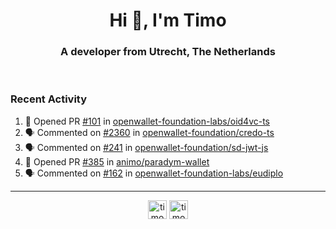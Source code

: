 <h1 align="center">Hi 👋, I'm Timo</h1>
<h3 align="center">A developer from Utrecht, The Netherlands</h3>
<br/>
<!-- https://github.com/rahuldkjain/github-profile-readme-generator --!>

<!--  <p align="left"><img src="https://github-readme-stats.vercel.app/api?username=timoglastra&show_icons=true&count_private=true&" alt="timoglastra" /></p> --!>

<!--
Github language stats
<p align="left"><img src="https://github-readme-stats.vercel.app/api/top-langs/?username=timoglastra&layout=compact" alt="timoglastra" /><p>
-->

<!-- Codestats language stats -->
<!-- <p align="left"><img src="https://codestats-readme.vercel.app/api/top-langs/?username=timoglastra&layout=compact&language_count=12" alt="timoglastra" /><p>    --!>
  
<h3>Recent Activity</h3>

<!--START_SECTION:activity-->
1. 💪 Opened PR [#101](https://github.com/openwallet-foundation-labs/oid4vc-ts/pull/101) in [openwallet-foundation-labs/oid4vc-ts](https://github.com/openwallet-foundation-labs/oid4vc-ts)
2. 🗣 Commented on [#2360](https://github.com/openwallet-foundation/credo-ts/pull/2360#issuecomment-3372672847) in [openwallet-foundation/credo-ts](https://github.com/openwallet-foundation/credo-ts)
3. 🗣 Commented on [#241](https://github.com/openwallet-foundation/sd-jwt-js/issues/241#issuecomment-3372669708) in [openwallet-foundation/sd-jwt-js](https://github.com/openwallet-foundation/sd-jwt-js)
4. 💪 Opened PR [#385](https://github.com/animo/paradym-wallet/pull/385) in [animo/paradym-wallet](https://github.com/animo/paradym-wallet)
5. 🗣 Commented on [#162](https://github.com/openwallet-foundation-labs/eudiplo/issues/162#issuecomment-3372318632) in [openwallet-foundation-labs/eudiplo](https://github.com/openwallet-foundation-labs/eudiplo)
<!--END_SECTION:activity-->

---

<p align="center">
<a href="https://twitter.com/timoglastra" target="blank"><img align="center" src="https://cdn.jsdelivr.net/npm/simple-icons@3.0.1/icons/twitter.svg" alt="timoglastra" height="30" width="30" /></a>
<a href="https://linkedin.com/in/timoglastra" target="blank"><img align="center" src="https://cdn.jsdelivr.net/npm/simple-icons@3.0.1/icons/linkedin.svg" alt="timoglastra" height="30" width="30" /></a>
</p>



